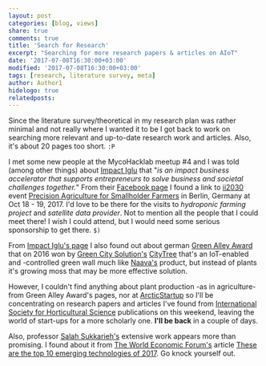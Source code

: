 ```yaml
---
layout: post
categories: [blog, views]
share: true
comments: true
title: 'Search for Research'
excerpt: "Searching for more research papers & articles on AIoT"
date: '2017-07-08T16:30:00+03:00'
modified: '2017-07-08T16:30:00+03:00'
tags: [research, literature survey, meta]
author: Author1
hidelogo: true
relatedposts:
---
```

Since the literature survey/theoretical in my research plan was rather minimal and not really where I wanted it to be I got back to work on searching more relevant and up-to-date research work and articles. Also, it's about 20 pages too short. `:P`

I met some new people at the MycoHacklab meetup #4 and I was told (among other things) about [Impact Iglu](http://impactiglu.org) that "*is an impact business accelerator that supports entrepreneurs to solve business and societal challenges together.*" From their [Facebook page](https://www.facebook.com/impactiglu/) I found a link to [ii2030](http://www.ii2030.com) event [Precision Agriculture for Smallholder Farmers](http://www.ii2030.com/tracks/precision-agriculture/) in Berlin, Germany at Oct 18 - 19, 2017. I'd love to be there for the visits to *hydroponic farming project* and *satellite data provider*. Not to mention all the people that I could meet there! I wish I could attend, but I would need some serious sponsorship to get there. `$)`

From [Impact Iglu's page](http://impactiglu.org) I also found out about german [Green Alley Award](http://green-alley-award.com) that on 2016 won by [Green City Solution's](https://greencitysolutions.de/en/) [CityTree](https://greencitysolutions.de/en/solutions/) that's an IoT-enabled and -controlled green wall much like [Naava's](https://www.naava.io) product, but instead of plants it's growing moss that may be more effective solution.

However, I couldn't find anything about plant production -as in agriculture- from Green Alley Award's pages, nor at [ArcticStartup](http://arcticstartup.com) so I'll be concentrating on research papers and articles I've found from [International Society for Horticultural Science](http://www.ishs.org) publications on this weekend, leaving the world of start-ups for a more scholarly one. **I'll be back** in a couple of days.

Also, professor [Salah Sukkarieh's](http://sydney.edu.au/engineering/people/salah.sukkarieh.php) extensive work appears more than promising. I found about it from [The World Economic Forum's](https://www.weforum.org) article [These are the top 10 emerging technologies of 2017](https://www.weforum.org/agenda/2017/06/these-are-the-top-10-emerging-technologies-of-2017/). Go knock yourself out.







